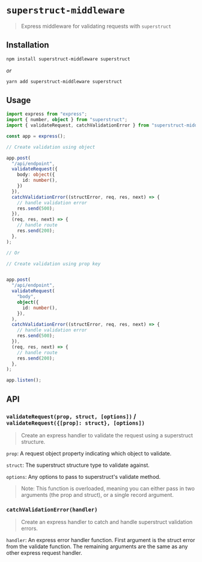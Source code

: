 # `superstruct-middleware`

> Express middleware for validating requests with `superstruct`

## Installation

```bash
npm install superstruct-middleware superstruct
```

_or_

```bash
yarn add superstruct-middleware superstruct
```

## Usage

```ts
import express from "express";
import { number, object } from "superstruct";
import { validateRequest, catchValidationError } from "superstruct-middleware";

const app = express();

// Create validation using object

app.post(
  "/api/endpoint",
  validateRequest({
    body: object({
      id: number(),
    })
  }),
  catchValidationError((structError, req, res, next) => {
    // handle validation error
    res.send(500);
  }),
  (req, res, next) => {
    // handle route
    res.send(200);
  },
);

// Or

// Create validation using prop key


app.post(
  "/api/endpoint",
  validateRequest(
    "body",
    object({
      id: number(),
    }),
  ),
  catchValidationError((structError, req, res, next) => {
    // handle validation error
    res.send(500);
  }),
  (req, res, next) => {
    // handle route
    res.send(200);
  },
);

app.listen();
```

## API

### `validateRequest(prop, struct, [options])` / `validateRequest({[prop]: struct}, [options])`

> Create an express handler to validate the request using a superstruct structure.

`prop`: A request object property indicating which object to validate.

`struct`: The superstruct structure type to validate against.

`options`: Any options to pass to superstruct's validate method.

> Note: This function is overloaded, meaning you can either pass in two arguments (the prop and struct), or a single record argument.
### `catchValidationError(handler)`

> Create an express handler to catch and handle superstruct validation errors.

`handler`: An express error handler function. First argument is the struct error from the validate function. The remaining arguments are the same as any other express request handler.
